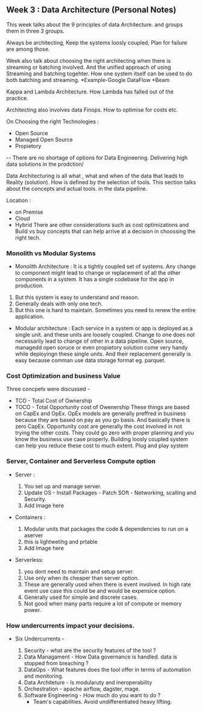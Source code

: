 ## Week 3 : Data Architecture (Personal Notes)

This week talks about the 9 principles of data Architecture. and groups them in three 3 groups.

Always be architecting, Keep the systems loosly coupled, Plan for failure are among those. 

Week also talk about choosing the right architecting when there is streaming or batching involved. And the unified approach of using Streaming and batching togehter.
How one system itself can be used to do both batching and streaming. 
	*Example-Google DataFlow 
	*Beam
	
Kappa and Lambda Architecture. How Lambda has falled out of the practice.

Architecting also involves data Finops. How to optimise for costs etc.


On Choosing the right Technologies :
* Open Source 
* Managed Open Source
* Propietory

-- There are no shortage of options for Data Engineering. Delivering high data solutions in the prodction/

Data Architecturing is all what , what and when of the data that leads to Reality (solution). How is defined by the selection of tools. This section talks about the concepts and actual tools. in the data pipeline. 

Location : 
* on Premise
* Cloud 
* Hybrid
There are other considerations such as cost optimizations and Build vs buy concepts that can help arrive at a decision in choossing the right tech.

### Monolith vs Modular Systems
* Monolith Architecture : 
It is a tightly coupled set of systems. Any change to component might lead to change or replacement of all the other components in a system. It has a single codebase for the app in production. 
1. But this system is easy to understand and reason.
2. Generally deals with only one tech.
3. But this one is hard to maintain. Sometimes you need to renew the entire application. 

* Modular architecture : Each service in a system or app is deployed as a single unit. and these units are loosely coupled. Change to one does not necessarily lead to change of other in a data pipeline. Open source, managedd open soruce or even propietory solution come very handy while deployingn these single units. And their replacement generally is easy because comman use data storage format eg. parquet.

### Cost Optimization and business Value
Three concpets were discussed - 
* TCO - Total Cost of Ownership
* TOCO - Total Opportunity cost of Owenership
These things are based on CapEx and OpEx. OpEx models are generally preffred in business because they are based on pay as you go basis. And basically there is zero CapEx. Opportunity cost are generally the cost involved in not trying the other costs. They could go zero with proper planning and you know the business use case properly. Building loosly coupled system can help you reduce these cost to much extent. Plug and play system


### Server, Container and Serverless Compute option
* Server : 
	1. You set up and manage server.
	2. Update OS - Install Packages - Patch SOft - Networking, scalling and Security.
	3. Add Image here
* Containers :
	1. Modular units that packages the code & dependencies to run on a aserver
	2. this is lightwetihg and prtable
	3. Add Image here

* Serverless:
	1. you dont need to maintain and setup server.
	2. Use only when its cheaper than server option.
	3. These are generally used when there is event involved. In high rate event use case this could be and would be expensice option.
	4. Generally used for simple and discrete cases.
	5. Not good when many parts require a lot of compute or memory power. 


### How undercurrents impact your decisions.
* Six Undercurrents - 

	1. Security - what are the security features of the tool ?
	2. Data Managament - How Data governance is handled. data is stopped from breaching ?
	3. DataOps - What features does the tool offer in terms of automation and monitoring.
	4. Data Architeture - Is modularuty and ineroperability
	5. Orchestration - apache airflow, dagster, mage. 
	6. Software Engineering - How much do you want to do ?
		- Team's capabilities. Avoid undifferentiated heavy lifting. 

